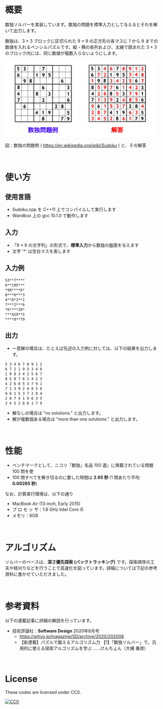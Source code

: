 # 概要

数独ソルバーを実装しています。数独の問題を標準入力として与えるとそれを解いて出力します。

数独は、3 × 3 ブロックに区切られた 9 × 9 の正方形の各マスに 1 から 9 までの数値を入れるペンシルパズルです。縦・横の各列および、太線で囲まれた 3 × 3 のブロック内には、同じ数値が複数入らないようにします。



<img src=https://github.com/drken1215/sudoku/blob/master/sudoku_example.png width=500mm>

図：数独の問題例  ( https://en.wikipedia.org/wiki/Sudoku ) と、その解答

　

# 使い方

## 使用言語

- Sudoku.cpp を C++11 上でコンパイルして実行します
- Wandbox 上の gcc 10.1.0 で動作します



## 入力

- 「9 × 9 の文字列」の形式で、**標準入力**から数独の盤面を与えます
- 文字 '*' は空白マスを表します



## 入力例

```
53**7****
6**195***
*98****6*
8***6***3
4**8*3**1
7***2***6
*6****28*
***419**5
****8**79
```



## 出力

- 一意解の場合は、たとえば先述の入力例に対しては、以下の結果を出力します。

```
5 3 4 6 7 8 9 1 2 
6 7 2 1 9 5 3 4 8 
1 9 8 3 4 2 5 6 7 
8 5 9 7 6 1 4 2 3 
4 2 6 8 5 3 7 9 1 
7 1 3 9 2 4 8 5 6 
9 6 1 5 3 7 2 8 4 
2 8 7 4 1 9 6 3 5 
3 4 5 2 8 6 1 7 9 
```



- 解なしの場合は "no solutions." と出力します。
- 解が複数個ある場合は "more than one solutions." と出力します。

　

# 性能

- ベンチマークとして、ニコリ「数独」名品 100 選』に掲載されている問題 100 問を使
- 100 問すべてを解き切るのに要した時間は **2.65 秒** (1 問あたり平均 **0.00265 秒**)



なお、計算実行環境は、以下の通り

- MacBook Air (13-inch, Early 2015)
- プ ロ セ ッ サ：1.6 GHz Intel Core i5
- メモリ：8GB

　

# アルゴリズム

ソルバーのベースは、**深さ優先探索 (バックトラッキング)** です。探索順序の工夫や枝刈りなどを行うことで高速化を図っています。詳細については下記の参考資料に書かせていただきました。

　

# 参考資料

以下の連載記事に詳細の解説を行っています。

- 技術評論社：**Software Design** 2020年8月号 
  - https://gihyo.jp/magazine/SD/archive/2020/202008
  - 【新連載】パズルで鍛えるアルゴリズム力
    【1】「数独ソルバー」で，汎用的に使える探索アルゴリズムを学ぶ
    ……けんちょん（大槻 兼資）

　

# License

These codes are licensed under CC0.

[![CC0](http://i.creativecommons.org/p/zero/1.0/88x31.png "CC0")](http://creativecommons.org/publicdomain/zero/1.0/deed.ja)
